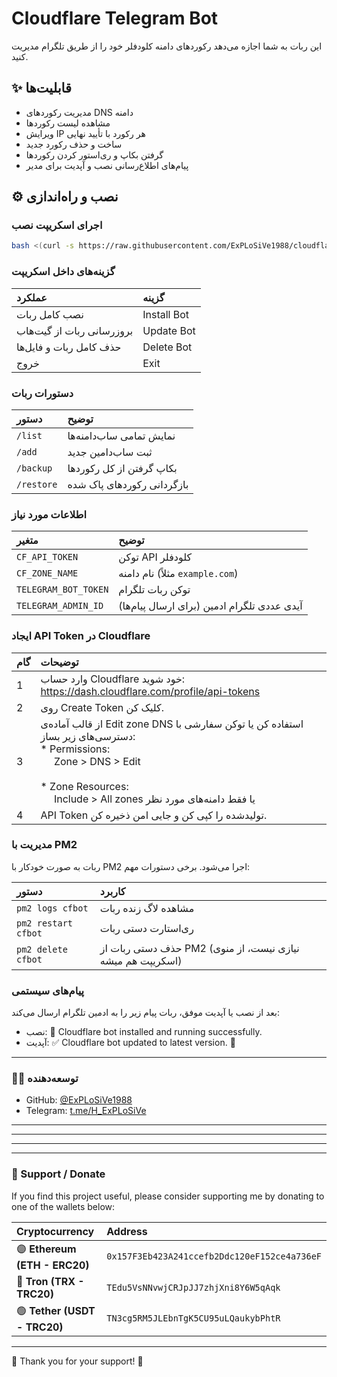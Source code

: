 # Cloudflare Telegram Bot

این ربات به شما اجازه می‌دهد رکوردهای دامنه کلودفلر خود را از طریق تلگرام مدیریت کنید.

## ✨ قابلیت‌ها

  * مدیریت رکوردهای DNS دامنه
  * مشاهده لیست رکوردها
  * ویرایش IP هر رکورد با تأیید نهایی
  * ساخت و حذف رکورد جدید
  * گرفتن بکاپ و ری‌استور کردن رکوردها
  * پیام‌های اطلاع‌رسانی نصب و آپدیت برای مدیر

## ⚙️ نصب و راه‌اندازی

### اجرای اسکریپت نصب

```bash
bash <(curl -s https://raw.githubusercontent.com/ExPLoSiVe1988/cloudflare-telegram-bot/main/install.sh)
```

### گزینه‌های داخل اسکریپت

| عملکرد | گزینه |
|:---|:---|
| نصب کامل ربات | Install Bot |
| بروزرسانی ربات از گیت‌هاب | Update Bot |
| حذف کامل ربات و فایل‌ها | Delete Bot |
| خروج | Exit |

### دستورات ربات

| دستور | توضیح |
|:---|:---|
| `/list` | نمایش تمامی ساب‌دامنه‌ها |
| `/add` | ثبت ساب‌دامین جدید |
| `/backup` | بکاپ گرفتن از کل رکوردها |
| `/restore` | بازگردانی رکوردهای پاک شده |

### اطلاعات مورد نیاز

| متغیر | توضیح |
|:---|:---|
| `CF_API_TOKEN` | توکن API کلودفلر |
| `CF_ZONE_NAME` | نام دامنه (مثلاً `example.com`) |
| `TELEGRAM_BOT_TOKEN` | توکن ربات تلگرام |
| `TELEGRAM_ADMIN_ID` | آیدی عددی تلگرام ادمین (برای ارسال پیام‌ها) |

### ایجاد API Token در Cloudflare
| گام | توضیحات |
|:---|:---|
| 1 | وارد حساب Cloudflare خود شوید: https://dash.cloudflare.com/profile/api-tokens |
| 2 | روی Create Token کلیک کن. |
| 3 | از قالب آماده‌ی Edit zone DNS استفاده کن یا توکن سفارشی با دسترسی‌های زیر بساز: <br> * Permissions: <br> &nbsp;&nbsp;&nbsp;&nbsp; Zone > DNS > Edit <br> &nbsp;&nbsp;&nbsp;&nbsp; <br> * Zone Resources: <br> &nbsp;&nbsp;&nbsp;&nbsp; Include > All zones یا فقط دامنه‌های مورد نظر |
| 4 | API Token تولیدشده را کپی کن و جایی امن ذخیره کن. |

### مدیریت با PM2

ربات به صورت خودکار با PM2 اجرا می‌شود. برخی دستورات مهم:

| دستور | کاربرد |
|:---|:---|
| `pm2 logs cfbot` | مشاهده لاگ زنده ربات |
| `pm2 restart cfbot` | ری‌استارت دستی ربات |
| `pm2 delete cfbot` | حذف دستی ربات از PM2 (نیازی نیست، از منوی اسکریپت هم میشه) |

### پیام‌های سیستمی

بعد از نصب یا آپدیت موفق، ربات پیام زیر را به ادمین تلگرام ارسال می‌کند:

  * نصب: 🚀 Cloudflare bot installed and running successfully.
  * آپدیت: ✅ Cloudflare bot updated to latest version. 🔄

-----

### 👨‍💻 توسعه‌دهنده

  * GitHub: [@ExPLoSiVe1988](https://github.com/ExPLoSiVe1988)
  * Telegram: [t.me/H\_ExPLoSiVe](https://t.me/H_ExPLoSiVe)

-----

-----

-----

-----

### 💖 Support / Donate

If you find this project useful, please consider supporting me by donating to one of the wallets below:

| Cryptocurrency | Address |
|:---|:---|
| 🟣 **Ethereum (ETH - ERC20)** | `0x157F3Eb423A241ccefb2Ddc120eF152ce4a736eF` |
| 🔵 **Tron (TRX - TRC20)** | `TEdu5VsNNvwjCRJpJJ7zhjXni8Y6W5qAqk` |
| 🟢 **Tether (USDT - TRC20)** | `TN3cg5RM5JLEbnTgK5CU95uLQaukybPhtR` |

-----

🙏 Thank you for your support\! 🚀
